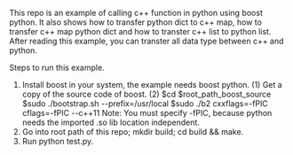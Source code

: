 This repo is an example of calling c++ function in python using boost python.
It also shows how to transfer python dict to c++ map, how to transfer c++ map python dict
and how to transter c++ list to python list.
After reading this example, you can transter all data type between c++ and python.

Steps to run this example.
 1. Install boost in your system, the example needs boost python.
     (1) Get a copy of the source code of boost.
     (2) $cd $root_path_boost_source
         $sudo ./bootstrap.sh --prefix=/usr/local
         $sudo ./b2 cxxflags=-fPIC cflags=-fPIC --c++11
      Note: You must specify -fPIC, because python needs the imported .so lib location independent.
 2. Go into root path of this repo; mkdir build; cd build && make.
 3. Run python test.py.
